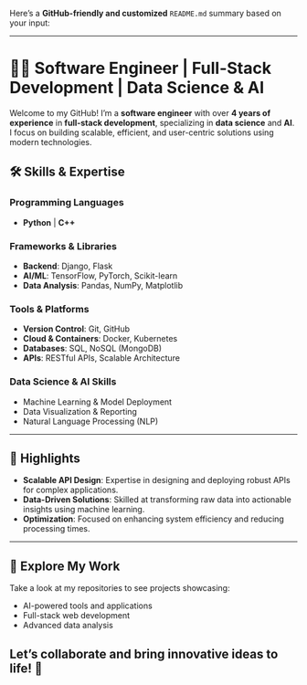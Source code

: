 Here’s a **GitHub-friendly and customized** `README.md` summary based on your input:  

---

# 👨‍💻 Software Engineer | Full-Stack Development | Data Science & AI  

Welcome to my GitHub! I’m a **software engineer** with over **4 years of experience** in **full-stack development**, specializing in **data science** and **AI**. I focus on building scalable, efficient, and user-centric solutions using modern technologies.  

## 🛠️ Skills & Expertise  
### Programming Languages  
- **Python** | **C++**  

### Frameworks & Libraries  
- **Backend**: Django, Flask  
- **AI/ML**: TensorFlow, PyTorch, Scikit-learn  
- **Data Analysis**: Pandas, NumPy, Matplotlib  

### Tools & Platforms  
- **Version Control**: Git, GitHub  
- **Cloud & Containers**: Docker, Kubernetes  
- **Databases**: SQL, NoSQL (MongoDB)  
- **APIs**: RESTful APIs, Scalable Architecture  

### Data Science & AI Skills  
- Machine Learning & Model Deployment  
- Data Visualization & Reporting  
- Natural Language Processing (NLP)  

---

## 🌟 Highlights  
- **Scalable API Design**: Expertise in designing and deploying robust APIs for complex applications.  
- **Data-Driven Solutions**: Skilled at transforming raw data into actionable insights using machine learning.  
- **Optimization**: Focused on enhancing system efficiency and reducing processing times.  

---

## 📂 Explore My Work  
Take a look at my repositories to see projects showcasing:  
- AI-powered tools and applications  
- Full-stack web development  
- Advanced data analysis  

Let’s collaborate and bring innovative ideas to life! 🚀  
---
